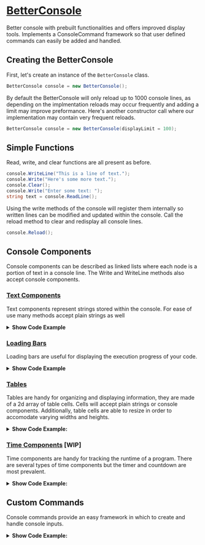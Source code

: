 # <u>BetterConsole</u>

Better console with prebuilt functionalities and offers improved display tools. Implements a ConsoleCommand framework so that user defined commands can easily be added and handled.


## Creating the BetterConsole

First, let's create an instance of the `BetterConsole` class. 

```csharp
BetterConsole console = new BetterConsole();
```

By default the BetterConsole will only reload up to 1000 console lines, as depending on the implmentation reloads may occur frequently and adding a limit may improve preformance. Here's another constructor call where our implementation may contain very frequent reloads.

```csharp
BetterConsole console = new BetterConsole(displayLimit = 100);
```


## Simple Functions

Read, write, and clear functions are all present as before.

```csharp
console.WriteLine("This is a line of text.");
console.Write("Here's some more text.");
console.Clear();
console.Write("Enter some text: ");
string text = console.ReadLine();
```

Using the write methods of the console will register them internally so written lines can be modified and updated within the console.
Call the reload method to clear and redisplay all console lines.

```csharp
console.Reload();
```


## Console Components

Console components can be described as linked lists where each node is a portion of text in a console line. The Write and WriteLine methods also accept console components.


### <u>Text Components</u>

Text components represent strings stored within the console. For ease of use many methods accept plain strings as well

<details>
    <summary>
        <b>Show Code Example</b>
    </summary>
<br/>

Let's write a text component in the color green.

```csharp
TextComponent text = new TextComponent("This will appear green!");
text.SetColor(ConsoleColor.Green);
console.WriteLine(text);
```

Alternatively, for plain text the regular Console methods are implemented to make usage easier.

```csharp
console.WriteLine("This will also appear green!", ConsoleColor.Green);
```

</details>


### <u>Loading Bars</u>
Loading bars are useful for displaying the execution progress of your code. 

<details>
    <summary>
        <b>Show Code Example</b>
    </summary>
<br/>

1. Let's display the current progress of our program. Firstly, whilst completely optional, I am going to define different style options below.
    
```csharp
LoadingBarStyle style = new LoadingBarStyle("-", "~", "<", ">");
```

2. We will now create our loading bar with the our new style options and a defined length. We will also write the loading bar to the console.

```csharp
LoadingBar loadingBar = new LoadingBar(style, 10);
console.WriteLine("Execution process: ");
console.Write(loadingBar);
```

3. Great, now all we need to do is provide our loading bar with its the current program progress. Note that input values to the SetPercentage method are automatically bounded between 0 and 1.

```csharp
for (int i = 0; i <= n; i++) {
    //Do stuff.
    loadingBar.SetPercentage(i*(1f/n));
}
```

</details>


### <u>Tables</u>

Tables are handy for organizing and displaying information, they are made of a 2d array of table cells. Cells will accept plain strings or console components. Additionally, table cells are able to resize in order to accomodate varying widths and heights.

<details>
    <summary>
        <b>Show Code Example:</b>
    </summary>
<br/>
    
Let's say two friends want to track how many animals they each saw throughout the day, let's help them display this important information in a table.
1. Create a 3x3 table and label the outer cells.

```csharp
Table table = new Table(3,3);

table.SetCell(new Cell("Tom"),0,1);
table.SetCell(new Cell("John"),0,2);

table.SetCell(new Cell("Dogs"),1,0);
table.SetCell(new Cell("Cats"),2,0);
```

2. Fill the inner cells with their data and have the console write the table.

```csharp
table.SetCell(new Cell("10"),1,1);
table.SetCell(new Cell("2"),1,2);
table.SetCell(new Cell("6"),2,1);
table.SetCell(new Cell("9"),2,2);

console.Write(table);
```

3. Let's now add a new row of data. Resize the table, add the information to the new row, and reload the console.

```csharp
table.Resize(4,3);

table.SetCell(new Cell("Cool\nBird"),3,0);
table.SetCell(new Cell("1"),3,1);
table.SetCell(new Cell("0"),3,2);

console.Reload();
```

4. Observe your beautifully displayed table.

```
 ____ ___ ____
|    |Tom|John|
|----|---|----|
|Dogs| 10|  2 |
|----|---|----|
|Cats| 6 |  9 |
|----|---|----|
|Cool| 1 |  0 |
|Bird|   |    |
|____|___|____|
```

</details>


### <u>Time Components</u> [WIP]

Time components are handy for tracking the runtime of a program. There are several types of time components but the timer and countdown are most prevalent.

<details>
    <summary>
        <b>Show Code Example:</b>
    </summary>
<br/>

Let's create a timer to display the execution time of our program.

```csharp
Timer timer = new Timer();
timer.Start();

console.WriteLine("Current execution duration: ");
console.Write(timer);
```

</details>


## Custom Commands

Console commands provide an easy framework in which to create and handle console inputs.

<details>
    <summary>
        <b>Show Code Example:</b>
    </summary>
<br/>

1. Create a new class `PingCommand` and extend `ConsoleCommand`. Make sure to override the Execute method with a simple implementation.

```csharp
public class PingCommand : ConsoleCommand
{
    public PingCommand() : base("ping", new string[]{"p"}, "Pings the console for a response.") { }

    public override void Execute(string[] signature)
    {
        BetterConsole.Instance.WriteLine("pong");
    }
}
```

2. Now all we need to do is register an instance of our new command within the BetterConsole. The `BeginCommandHandling` method creates a new thread to handle incoming user inputs so new content can still be output to the console.

```csharp
console.AddCommand(new PingCommand()):
console.BeginCommandHandling();
```

</details>
